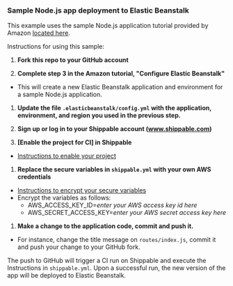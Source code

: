 ### Sample Node.js app deployment to Elastic Beanstalk

This example uses the sample Node.js application tutorial provided by Amazon [located
here](http://docs.aws.amazon.com/elasticbeanstalk/latest/dg/create_deploy_nodejs_express.html).

Instructions for using this sample:

1. **Fork this repo to your GitHub account**

1.  **Complete step 3 in the Amazon tutorial, "Configure Elastic Beanstalk"**
  * This will create a new Elastic Beanstalk application and environment for a
  sample Node.js application.

1.  **Update the file `.elasticbeanstalk/config.yml` with the application,
environment, and region you used in the previous step.**

1.  **Sign up or log in to your Shippable account (www.shippable.com)**

1.  **[Enable the project for CI] in Shippable**
  * [Instructions to enable your project](http://docs.shippable.com/ci_subscriptions/)

1.  **Replace the secure variables in `shippable.yml` with your own AWS credentials**
  * [Instructions to encrypt your secure variables](http://docs.shippable.com/ci_configure/#secure-variables)
  * Encrypt the variables as follows:
    * AWS_ACCESS_KEY_ID=_enter your AWS access key id here_
    * AWS_SECRET_ACCESS_KEY=_enter your AWS secret access key here_

1.  **Make a change to the application code, commit and push it.**
  * For instance, change the title message on `routes/index.js`, commit it and
  push your change to your GitHub fork.


The push to GitHub will trigger a CI run on Shippable and execute the Instructions
in `shippable.yml`.  Upon a successful run, the new version of the app will be
deployed to Elastic Beanstalk.
